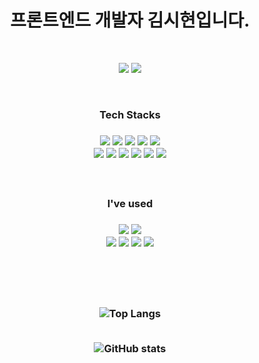 <div align="center">
  
  #  프론트엔드 개발자 김시현입니다.
  <br />
  <p>
    <a href="mailto:there7788@gmail.com/"><img src="https://img.shields.io/badge/there7788@gmail.com-EA4335?style=flat&logo=Gmail&logoColor=white"/></a>
    <a href=""><img src="https://img.shields.io/badge/Notion-FFFFFF?style=flat&logo=Notion&logoColor=black"/></a>
  </p>
  <br />
  <h3>Tech Stacks<h3>
    <p>
      <img src="https://img.shields.io/badge/HTML5-E34F26?style=flat&logo=HTML5&logoColor=white"/>
      <img src="https://img.shields.io/badge/CSS3-1572B6?style=flat&logo=CSS3&logoColor=white"/>
      <img src="https://img.shields.io/badge/JavaScript-F7DF1E?style=flat&logo=JavaScript&logoColor=white"/>
      <img src="https://img.shields.io/badge/TypeScript-3178C6?style=flat&logo=TypeScript&logoColor=white"/>
      <img src="https://img.shields.io/badge/React-61DAFB?style=flat&logo=React&logoColor=white"/>
      <br>
      <img src="https://img.shields.io/badge/SCSS-CC6699?style=flat&logo=Sass&logoColor=white"/>
      <img src="https://img.shields.io/badge/Styled Components-DB7093?style=flat&logo=styledcomponents&logoColor=white"/>
      <img src="https://img.shields.io/badge/Redux-764ABC?style=flat&logo=Redux&logoColor=white"/>
      <img src="https://img.shields.io/badge/ReduxSaga-999999?style=flat&logo=ReduxSaga&logoColor=white"/>
      <img src="https://img.shields.io/badge/Webpack-8DD6F9?style=flat&logo=Webpack&logoColor=white"/>
      <img src="https://img.shields.io/badge/CSS Modules-000000?style=flat&logo=cssmodules&logoColor=white"/>
    </p>
  <br />
  
  <h3>I've used<h3>
    <p>
      <img src="https://img.shields.io/badge/MacOS-000000?style=flat&logo=Apple&logoColor=white"/></a>
      <img src="https://img.shields.io/badge/Visual Studio Code-007ACC?style=flat&logo=Visual Studio Code&logoColor=white"/></a>
      <br />
      <img src="https://img.shields.io/badge/Git-F05032?style=flat&logo=Git&logoColor=white"/></a>
      <img src="https://img.shields.io/badge/GitHub-181717?style=flat&logo=GitHub&logoColor=white"/></a>
      <img src="https://img.shields.io/badge/Slack-4A154B?style=flat&logo=Slack&logoColor=white"/></a>
      <img src="https://img.shields.io/badge/Notion-FFFFFF?style=flat&logo=Notion&logoColor=black"/>
    </p>
  
  
  <br />
  <br />
  <br />
  
 ![Top Langs](https://github-readme-stats.vercel.app/api/top-langs/?username=pildrums&layout=compact)
 <br /><br />
 
 ![GitHub stats](https://github-readme-stats.vercel.app/api?username=pildrums&count_private=true&show_icons=true&theme=radical)

    
</div>


<!--
  <h4>and I've used at least once<h4>
  <img src="https://img.shields.io/badge/Python-3776AB?style=flat&logo=Python&logoColor=white"/></a>
  <img src="https://img.shields.io/badge/MongoDB-47A248?style=flat&logo=MongoDB&logoColor=white"/></a>
  <img src="https://img.shields.io/badge/Amazon AWS-232F3E?style=flat&logo=Amazon AWS&logoColor=white"/></a>
  <img src="https://img.shields.io/badge/Node.js-339933?style=flat&logo=Node.js&logoColor=white"/></a>
-->
